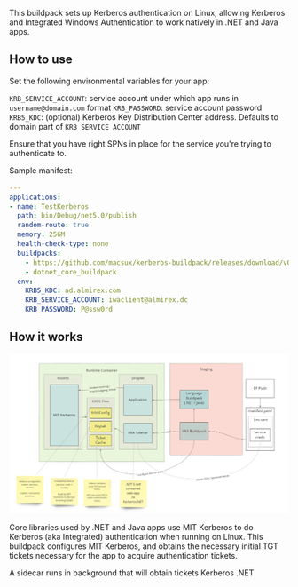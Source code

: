 This buildpack sets up Kerberos authentication on Linux, allowing Kerberos and Integrated Windows Authentication to work natively in .NET and Java apps. 

## How to use

Set the following environmental variables for your app:

`KRB_SERVICE_ACCOUNT`: service account under which app runs in `username@domain.com` format 
`KRB_PASSWORD`: service account password
`KRB5_KDC`: (optional) Kerberos Key Distribution Center address. Defaults to domain part of `KRB_SERVICE_ACCOUNT`

Ensure that you have right SPNs in place for the service you're trying to authenticate to.

Sample manifest:

```yaml
---
applications:
- name: TestKerberos
  path: bin/Debug/net5.0/publish
  random-route: true
  memory: 256M
  health-check-type: none
  buildpacks: 
    - https://github.com/macsux/kerberos-buildpack/releases/download/v0.1.0/KerberosBuildpack-linux-x64-0.1.0.zip
    - dotnet_core_buildpack
  env:
    KRB5_KDC: ad.almirex.com
    KRB_SERVICE_ACCOUNT: iwaclient@almirex.dc
    KRB_PASSWORD: P@ssw0rd

```

## How it works

![](./docs/img/architecture.jpg)



Core libraries used by .NET and Java apps use MIT Kerberos to do Kerberos (aka Integrated) authentication when running on Linux. This buildpack configures MIT Kerberos, and obtains the necessary initial TGT tickets necessary for the app to acquire authentication tickets.

A sidecar runs in background that will obtain tickets Kerberos .NET 